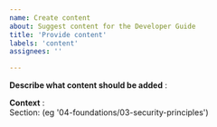 ```yaml
---
name: Create content
about: Suggest content for the Developer Guide
title: 'Provide content'
labels: 'content'
assignees: ''

---
```


**Describe what content should be added** :  
<!-- Describe below what content should be added -->

**Context** :  
Section: (eg '04-foundations/03-security-principles')

<!-- Add below any other context or screenshots about this change request -->
